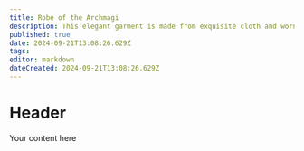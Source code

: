 ```yaml
---
title: Robe of the Archmagi
description: This elegant garment is made from exquisite cloth and worn by Adalynn
published: true
date: 2024-09-21T13:08:26.629Z
tags: 
editor: markdown
dateCreated: 2024-09-21T13:08:26.629Z
---
```


# Header
Your content here